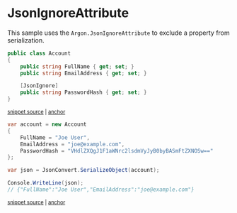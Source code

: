 # JsonIgnoreAttribute

This sample uses the `Argon.JsonIgnoreAttribute` to exclude a property from serialization.

<!-- snippet: PropertyJsonIgnoreTypes -->
<a id='snippet-propertyjsonignoretypes'></a>
```cs
public class Account
{
    public string FullName { get; set; }
    public string EmailAddress { get; set; }

    [JsonIgnore]
    public string PasswordHash { get; set; }
}
```
<sup><a href='/src/Tests/Documentation/Samples/Serializer/PropertyJsonIgnore.cs#L30-L39' title='Snippet source file'>snippet source</a> | <a href='#snippet-propertyjsonignoretypes' title='Start of snippet'>anchor</a></sup>
<!-- endSnippet -->

<!-- snippet: PropertyJsonIgnoreUsage -->
<a id='snippet-propertyjsonignoreusage'></a>
```cs
var account = new Account
{
    FullName = "Joe User",
    EmailAddress = "joe@example.com",
    PasswordHash = "VHdlZXQgJ1F1aWNrc2lsdmVyJyB0byBASmFtZXNOSw=="
};

var json = JsonConvert.SerializeObject(account);

Console.WriteLine(json);
// {"FullName":"Joe User","EmailAddress":"joe@example.com"}
```
<sup><a href='/src/Tests/Documentation/Samples/Serializer/PropertyJsonIgnore.cs#L44-L56' title='Snippet source file'>snippet source</a> | <a href='#snippet-propertyjsonignoreusage' title='Start of snippet'>anchor</a></sup>
<!-- endSnippet -->
